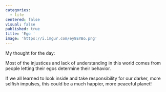 ```yaml
---
categories:
  - life
centered: false
visual: false
published: true
title: 'Ego '
image: 'https://i.imgur.com/ey8EYBo.png'
---
```

My thought for the day: 

Most of the injustices and lack of understanding in this world 
comes from people letting their egos determine their behavior. 

If we all learned to look inside and take responsibility 
for our darker, more selfish impulses, 
this could be a much happier, more peaceful planet!
